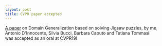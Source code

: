 ```yaml
---
layout: post
title: CVPR paper accepted
---
```


[A paper](https://arxiv.org/pdf/1903.06864.pdf) on Domain Generalization based on solving Jigsaw puzzles, by me, Antonio D'Innocente, Silvia Bucci, Barbara Caputo and Tatiana Tommasi
was accepted as an oral at CVPR19!
